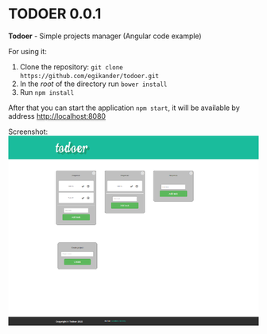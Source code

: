 # TODOER 0.0.1

**Todoer** - Simple projects manager (Angular code example)

For using it:

1. Clone the repository: `git clone https://github.com/egikander/todoer.git`
2. In the *root* of the directory run `bower install`
3. Run `npm install`

After that you can start the application `npm start`, it will be available by address [http://localhost:8080](http://localhost:8080)

Screenshot:
![](https://github.com/egikander/todoer/raw/master/screenshots/screenshot.png)
